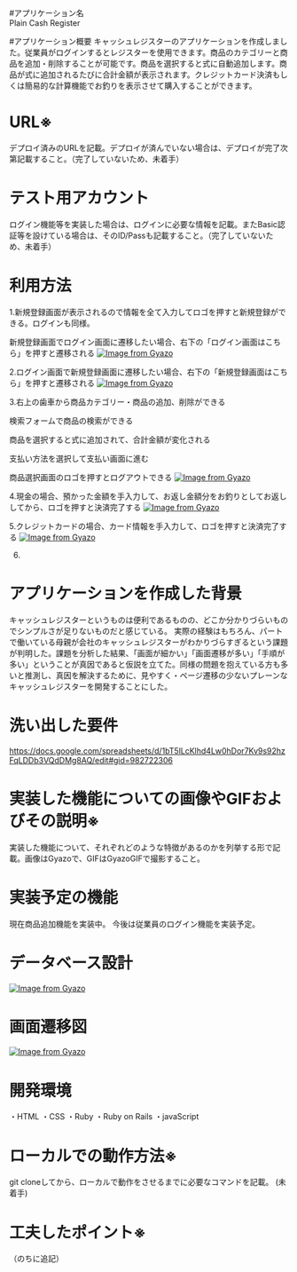 #アプリケーション名	
Plain Cash Register
  
#アプリケーション概要
キャッシュレジスターのアプリケーションを作成しました。従業員がログインするとレジスターを使用できます。商品のカテゴリーと商品を追加・削除することが可能です。商品を選択すると式に自動追加します。商品が式に追加されるたびに合計金額が表示されます。クレジットカード決済もしくは簡易的な計算機能でお釣りを表示させて購入することができます。
  
# URL※	
デプロイ済みのURLを記載。デプロイが済んでいない場合は、デプロイが完了次第記載すること。（完了していないため、未着手）
  
# テスト用アカウント
ログイン機能等を実装した場合は、ログインに必要な情報を記載。またBasic認証等を設けている場合は、そのID/Passも記載すること。（完了していないため、未着手）
  
# 利用方法
1.新規登録画面が表示されるので情報を全て入力してロゴを押すと新規登録ができる。ログインも同様。
    
  新規登録画面でログイン画面に遷移したい場合、右下の「ログイン画面はこちら」を押すと遷移される
[![Image from Gyazo](https://i.gyazo.com/461f645bf7266519aeb0bf1da51062ba.png)](https://gyazo.com/461f645bf7266519aeb0bf1da51062ba)
  
2.ログイン画面で新規登録画面に遷移したい場合、右下の「新規登録画面はこちら」を押すと遷移される
[![Image from Gyazo](https://i.gyazo.com/6a4713a9b4400b902de325a79c202ecc.png)](https://gyazo.com/6a4713a9b4400b902de325a79c202ecc)
  
3.右上の歯車から商品カテゴリー・商品の追加、削除ができる
  
  検索フォームで商品の検索ができる
  
  商品を選択すると式に追加されて、合計金額が変化される
  
  支払い方法を選択して支払い画面に進む
  
  商品選択画面のロゴを押すとログアウトできる
[![Image from Gyazo](https://i.gyazo.com/7699a9ba2f5369935d71e72ea6e418f7.png)](https://gyazo.com/7699a9ba2f5369935d71e72ea6e418f7)
  
4.現金の場合、預かった金額を手入力して、お返し金額分をお釣りとしてお返ししてから、ロゴを押すと決済完了する
[![Image from Gyazo](https://i.gyazo.com/15173e53eb2013e7206e9127fc386441.png)](https://gyazo.com/15173e53eb2013e7206e9127fc386441)
  
5.クレジットカードの場合、カード情報を手入力して、ロゴを押すと決済完了する
[![Image from Gyazo](https://i.gyazo.com/fa5570c96d1cdbc0862bf64e39812c14.png)](https://gyazo.com/fa5570c96d1cdbc0862bf64e39812c14)
  
6.

  

# アプリケーションを作成した背景
キャッシュレジスターというものは便利であるものの、どこか分かりづらいものでシンプルさが足りないものだと感じている。
実際の経験はもちろん、パートで働いている母親が会社のキャッシュレジスターがわかりづらすぎるという課題が判明した。課題を分析した結果、「画面が細かい」「画面遷移が多い」「手順が多い」ということが真因であると仮説を立てた。同様の問題を抱えている方も多いと推測し、真因を解決するために、見やすく・ページ遷移の少ないプレーンなキャッシュレジスターを開発することにした。
  
# 洗い出した要件
https://docs.google.com/spreadsheets/d/1bT5lLcKlhd4Lw0hDor7Kv9s92hzFqLDDb3VQdDMg8AQ/edit#gid=982722306
  
# 実装した機能についての画像やGIFおよびその説明※
実装した機能について、それぞれどのような特徴があるのかを列挙する形で記載。画像はGyazoで、GIFはGyazoGIFで撮影すること。
  
# 実装予定の機能
現在商品追加機能を実装中。
今後は従業員のログイン機能を実装予定。
  
# データベース設計
[![Image from Gyazo](https://i.gyazo.com/55c2b7b291d76474442bac82b5dc3bab.png)](https://gyazo.com/55c2b7b291d76474442bac82b5dc3bab)
  
# 画面遷移図
[![Image from Gyazo](https://i.gyazo.com/e798aa634370d15bc4adc5e8000950fd.png)](https://gyazo.com/e798aa634370d15bc4adc5e8000950fd)
  
# 開発環境
・HTML
・CSS
・Ruby
・Ruby on Rails
・javaScript
  
# ローカルでの動作方法※
git cloneしてから、ローカルで動作をさせるまでに必要なコマンドを記載。
(未着手)
  
# 工夫したポイント※
（のちに追記）